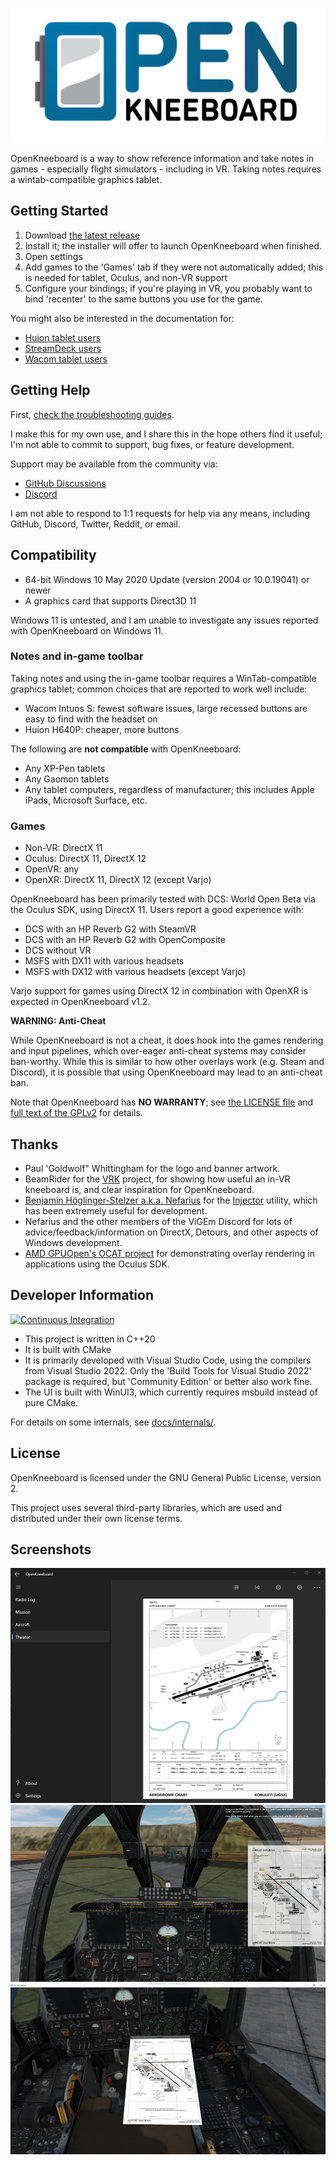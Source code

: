 ![OpenKneeboard](assets/OpenKneeboard_Logos_Color.svg)

OpenKneeboard is a way to show reference information and take notes in games - especially flight simulators - including in VR. Taking notes requires a wintab-compatible graphics tablet.

## Getting Started

1. Download [the latest release](https://github.com/OpenKneeboard/OpenKneeboard/releases/latest)
2. Install it; the installer will offer to launch OpenKneeboard when finished.
3. Open settings
4. Add games to the 'Games' tab if they were not automatically added; this is needed for tablet, Oculus, and non-VR support
5. Configure your bindings; if you're playing in VR, you probably want to bind 'recenter' to the same buttons you use for the game.

You might also be interested in the documentation for:

* [Huion tablet users](docs/huion.md)
* [StreamDeck users](docs/streamdeck.md)
* [Wacom tablet users](docs/wacom.md)

## Getting Help

First, [check the troubleshooting guides](https://github.com/OpenKneeboard/OpenKneeboard/tree/master/docs/troubleshooting).

I make this for my own use, and I share this in the hope others find it useful; I'm not able to commit to support, bug fixes, or feature development.

Support may be available from the community via:

- [GitHub Discussions](https://github.com/OpenKneeboard/OpenKneeboard/discussions)
- [Discord](https://go.openkneeboard.com/discord)

I am not able to respond to 1:1 requests for help via any means, including GitHub, Discord, Twitter, Reddit, or email.

## Compatibility

- 64-bit Windows 10 May 2020 Update (version 2004 or 10.0.19041) or newer
- A graphics card that supports Direct3D 11

Windows 11 is untested, and I am unable to investigate any issues reported with OpenKneeboard on Windows 11.

### Notes and in-game toolbar

Taking notes and using the in-game toolbar requires a WinTab-compatible graphics tablet; common choices that are reported to work well include:

- Wacom Intuos S: fewest software issues, large recessed buttons are easy to find with the headset on
- Huion H640P: cheaper, more buttons

The following are **not compatible** with OpenKneeboard:

- Any XP-Pen tablets
- Any Gaomon tablets
- Any tablet computers, regardless of manufacturer; this includes Apple iPads, Microsoft Surface, etc.

### Games

- Non-VR: DirectX 11
- Oculus: DirectX 11, DirectX 12
- OpenVR: any
- OpenXR: DirectX 11, DirectX 12 (except Varjo)

OpenKneeboard has been primarily tested with DCS: World Open Beta via the Oculus SDK, using DirectX 11. Users report a good experience with:

* DCS with an HP Reverb G2 with SteamVR
* DCS with an HP Reverb G2 with OpenComposite
* DCS without VR
* MSFS with DX11 with various headsets
* MSFS with DX12 with various headsets (except Varjo)

Varjo support for games using DirectX 12 in combination with OpenXR is expected in OpenKneeboard v1.2.

**WARNING: Anti-Cheat**

While OpenKneeboard is not a cheat, it does hook into the games rendering and input pipelines, which over-eager anti-cheat systems may consider ban-worthy. While this is similar to how other overlays work (e.g. Steam and Discord), it is possible that using OpenKneeboard may lead to an anti-cheat ban.

Note that OpenKneeboard has **NO WARRANTY**; see [the LICENSE file](LICENSE) and [full text of the GPLv2](gpl-2.0.txt) for details.

## Thanks

- Paul 'Goldwolf" Whittingham for the logo and banner artwork.
- BeamRider for the [VRK](https://forums.eagle.ru/topic/211308-vrk-a-virtual-reality-enabled-kneeboard-with-touch-and-ink-support) project, for showing how useful an in-VR kneeboard is, and clear inspiration for OpenKneeboard.
- [Benjamin Höglinger-Stelzer a.k.a. Nefarius](https://nefarius.at/) for the [Injector](https://github.com/nefarius/Injector) utility, which has been extremely useful for development.
- Nefarius and the other members of the ViGEm Discord for lots of advice/feedback/information on DirectX, Detours, and other aspects of Windows development.
- [AMD GPUOpen's OCAT project](https://gpuopen.com/ocat/) for demonstrating overlay rendering in applications using the Oculus SDK.

## Developer Information

[![Continuous Integration](https://github.com/OpenKneeboard/OpenKneeboard/actions/workflows/ci.yml/badge.svg)](https://github.com/OpenKneeboard/OpenKneeboard/actions/workflows/ci.yml)

- This project is written in C++20
- It is built with CMake
- It is primarily developed with Visual Studio Code, using the compilers from Visual Studio 2022. Only the 'Build Tools for Visual Studio 2022' package is required, but 'Community Edition' or better also work fine.
- The UI is built with WinUI3, which currently requires msbuild instead of pure CMake.

For details on some internals, see [docs/internals/](docs/internals/).

## License

OpenKneeboard is licensed under the GNU General Public License, version 2.

This project uses several third-party libraries, which are used and distributed under their own license terms.

## Screenshots

![Screenshot of the main app](docs/screenshots/config-app.png)
![Non-VR Screenshot](docs/screenshots/non-vr.png)
![VR Screenshot](docs/screenshots/theater.png)
